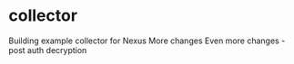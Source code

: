 # collector
Building example collector for Nexus
More changes
Even more changes - post auth decryption
